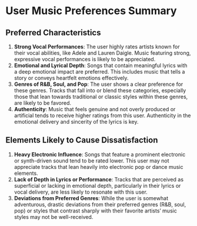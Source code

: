 
# User Music Preferences Summary

## Preferred Characteristics
1. **Strong Vocal Performances**: The user highly rates artists known for their vocal abilities, like Adele and Lauren Daigle. Music featuring strong, expressive vocal performances is likely to be appreciated.
2. **Emotional and Lyrical Depth**: Songs that contain meaningful lyrics with a deep emotional impact are preferred. This includes music that tells a story or conveys heartfelt emotions effectively.
3. **Genres of R&B, Soul, and Pop**: The user shows a clear preference for these genres. Tracks that fall into or blend these categories, especially those that lean towards traditional or classic styles within these genres, are likely to be favored.
4. **Authenticity**: Music that feels genuine and not overly produced or artificial tends to receive higher ratings from this user. Authenticity in the emotional delivery and sincerity of the lyrics is key.

## Elements Likely to Cause Dissatisfaction
1. **Heavy Electronic Influence**: Songs that feature a prominent electronic or synth-driven sound tend to be rated lower. This user may not appreciate tracks that lean heavily into electronic pop or dance music elements.
2. **Lack of Depth in Lyrics or Performance**: Tracks that are perceived as superficial or lacking in emotional depth, particularly in their lyrics or vocal delivery, are less likely to resonate with this user.
3. **Deviations from Preferred Genres**: While the user is somewhat adventurous, drastic deviations from their preferred genres (R&B, soul, pop) or styles that contrast sharply with their favorite artists’ music styles may not be well-received.
